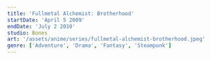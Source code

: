 ```yaml
---
title: 'Fullmetal Alchemist: Brotherhood'
startDate: 'April 5 2009'
endDate: 'July 2 2010'
studio: Bones
art: '/assets/anime/series/fullmetal-alchemist-brotherhood.jpeg'
genre: ['Adventure', 'Drama', 'Fantasy', 'Steampunk']
---
```


